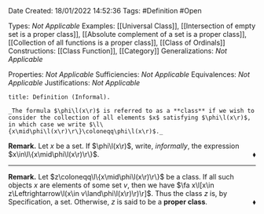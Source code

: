 <br />
<br />

Date Created: 18/01/2022 14:52:36
Tags: #Definition #Open

Types: _Not Applicable_
Examples: [[Universal Class]], [[Intersection of empty set is a proper class]], [[Absolute complement of a set is a proper class]], [[Collection of all functions is a proper class]], [[Class of Ordinals]]
Constructions: [[Class Function]], [[Category]]
Generalizations: _Not Applicable_

Properties: _Not Applicable_
Sufficiencies: _Not Applicable_
Equivalences: _Not Applicable_
Justifications: _Not Applicable_

``` ad-Definition
title: Definition (Informal).

_The formula $\phi\l(x\r)$ is referred to as a **class** if we wish to consider the collection of all elements $x$ satisfying $\phi\l(x\r)$, in which case we write $\l\{x\mid\phi\l(x\r)\r\}\coloneqq\phi\l(x\r)$._

```

**Remark.** Let $x$ be a set. If $\phi\l(x\r)$, write, _informally_, the expression $x\in\l\{x\mid\phi\l(x\r)\r\}$.<span style="float:right;">$\blacklozenge$</span>

---

**Remark.** Let $z\coloneqq\l\{x\mid\phi\l(x\r)\r\}$ be a class. If all such objects $x$ are elements of some set $v$, then we have $\fa x\l[x\in z\Leftrightarrow\l(x\in v\land\phi\l(x\r)\r)\r]$. Thus the class $z$ is, by Specification, a set. Otherwise, $z$ is said to be a **proper class**.<span style="float:right;">$\blacklozenge$</span>
